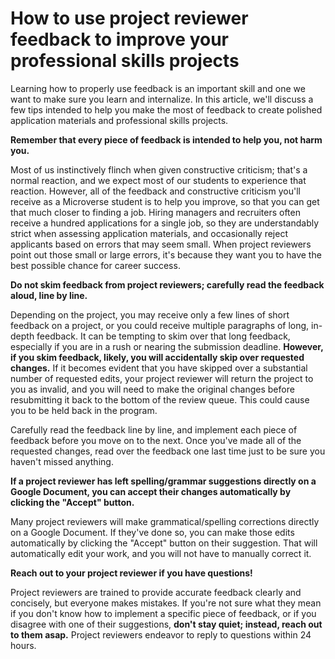 # How to use project reviewer feedback to improve your professional skills projects

Learning how to properly use feedback is an important skill and one we want to make sure you learn and internalize. In this article, we'll discuss a few tips intended to help you make the most of feedback to create polished application materials and professional skills projects.

**Remember that every piece of feedback is intended to help you, not harm you.**

Most of us instinctively flinch when given constructive criticism; that's a normal reaction, and we expect most of our students to experience that reaction. However, all of the feedback and constructive criticism you'll receive as a Microverse student is to help you improve, so that you can get that much closer to finding a job. Hiring managers and recruiters often receive a hundred applications for a single job, so they are understandably strict when assessing application materials, and occasionally reject applicants based on errors that may seem small. When project reviewers point out those small or large errors, it's because they want you to have the best possible chance for career success.

**Do not skim feedback from project reviewers; carefully read the feedback aloud, line by line.**

Depending on the project, you may receive only a few lines of short feedback on a project, or you could receive multiple paragraphs of long, in-depth feedback. It can be tempting to skim over that long feedback, especially if you are in a rush or nearing the submission deadline. **However, if you skim feedback, likely, you will accidentally skip over requested changes.** If it becomes evident that you have skipped over a substantial number of requested edits, your project reviewer will return the project to you as invalid, and you will need to make the original changes before resubmitting it back to the bottom of the review queue. This could cause you to be held back in the program.

Carefully read the feedback line by line, and implement each piece of feedback before you move on to the next. Once you've made all of the requested changes, read over the feedback one last time just to be sure you haven't missed anything.

**If a project reviewer has left spelling/grammar suggestions directly on a Google Document, you can accept their changes automatically by clicking the "Accept" button.**

Many project reviewers will make grammatical/spelling corrections directly on a Google Document. If they've done so, you can make those edits automatically by clicking the "Accept" button on their suggestion. That will automatically edit your work, and you will not have to manually correct it.

**Reach out to your project reviewer if you have questions!**

Project reviewers are trained to provide accurate feedback clearly and concisely, but everyone makes mistakes. If you're not sure what they mean if you don't know how to implement a specific piece of feedback, or if you disagree with one of their suggestions, **don't stay quiet; instead, reach out to them asap.** Project reviewers endeavor to reply to questions within 24 hours.
